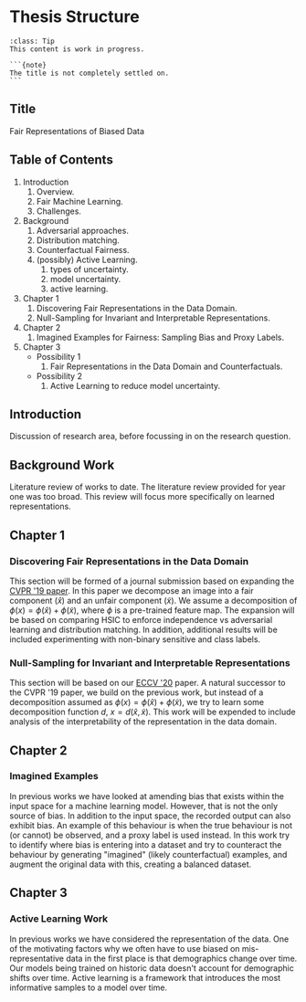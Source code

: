 # Thesis Structure

```{admonition} WIP
:class: Tip
This content is work in progress.
```

````{margin}
```{note}
The title is not completely settled on. 
```
````
## Title
Fair Representations of Biased Data

## Table of Contents
1. Introduction
    1. Overview.
    2. Fair Machine Learning.
    3. Challenges.
2. Background
    1. Adversarial approaches.
    2. Distribution matching.
    3. Counterfactual Fairness.
    4. (possibly) Active Learning.
        1. types of uncertainty.
        2. model uncertainty.
        3. active learning.
3. Chapter 1
    1. Discovering Fair Representations in the Data Domain.
    2. Null-Sampling for Invariant and Interpretable Representations.
4. Chapter 2
    1. Imagined Examples for Fairness: Sampling Bias and Proxy Labels.
5. Chapter 3
    - Possibility 1
        1. Fair Representations in the Data Domain and Counterfactuals.
    - Possibility 2
        1. Active Learning to reduce model uncertainty.

## Introduction
Discussion of research area, before focussing in on the research question.

## Background Work
Literature review of works to date. 
The literature review provided for year one was too broad.
This review will focus more specifically on learned representations.

## Chapter 1
### Discovering Fair Representations in the Data Domain
This section will be formed of a journal submission based on expanding the [CVPR '19 paper](../09_appendix/dfritdd.md).
In this paper we decompose an image into a fair component ($\hat{x}$) and an unfair component ($\tilde{x}$).
We assume a decomposition of $\phi(x) = \phi(\hat{x}) + \phi(\tilde{x})$, where $\phi$ is a pre-trained feature map.
The expansion will be based on comparing HSIC to enforce independence vs adversarial learning and distribution matching.
In addition, additional results will be included experimenting with non-binary sensitive and class labels.

### Null-Sampling for Invariant and Interpretable Representations
This section will be based on our [ECCV '20](../09_appendix/nosinn.md) paper.
A natural successor to the CVPR '19 paper, we build on the previous work, but instead of a decomposition assumed as 
$\phi(x) = \phi(\hat{x}) + \phi(\tilde{x})$, we try to learn some decomposition function $d$, $x=d(\hat{x}, \tilde{x})$.
This work will be expended to include analysis of the interpretability of the representation in the data domain.  

## Chapter 2
### Imagined Examples 
In previous works we have looked at amending bias that exists within the input space for a machine learning model.
However, that is not the only source of bias.
In addition to the input space, the recorded output can also exhibit bias.
An example of this behaviour is when the true behaviour is not (or cannot) be observed, and a proxy label is used instead.
In this work try to identify where bias is entering into a dataset and try to counteract the behaviour by generating
"imagined" (likely counterfactual) examples, and augment the original data with this, creating a balanced dataset.

## Chapter 3
### Active Learning Work
In previous works we have considered the representation of the data.
One of the motivating factors why we often have to use biased on mis-representative data in the first place is that 
demographics change over time.
Our models being trained on historic data doesn't account for demographic shifts over time.
Active learning is a framework that introduces the most informative samples to a model over time.